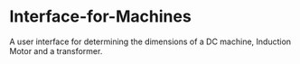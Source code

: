 # Interface-for-Machines
A user interface for determining the dimensions of a DC machine, Induction Motor and a transformer.
